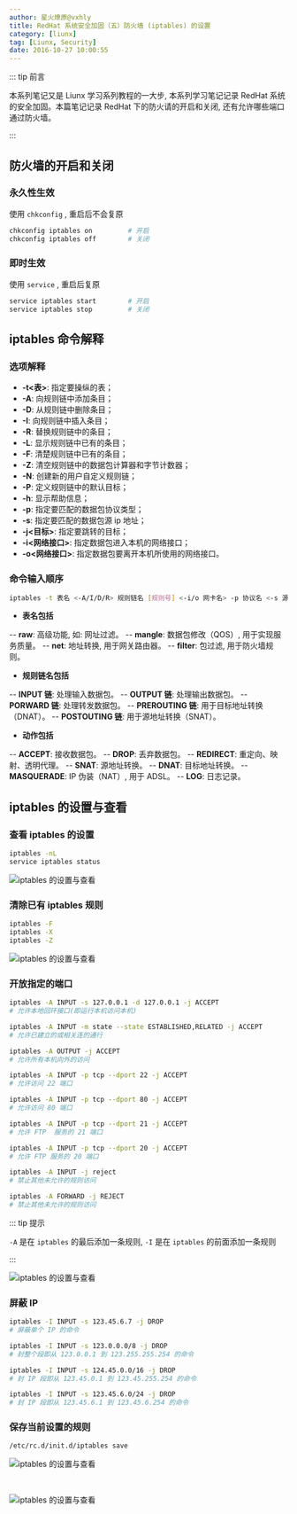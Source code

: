 ```yaml
---
author: 星火燎原@vxhly
title: RedHat 系统安全加固（五）防火墙 (iptables) 的设置
category: [liunx]
tag: [Liunx, Security]
date: 2016-10-27 10:00:55
---
```


::: tip 前言

本系列笔记又是 Liunx 学习系列教程的一大步, 本系列学习笔记记录 RedHat 系统的安全加固。本篇笔记记录 RedHat 下的防火请的开启和关闭, 还有允许哪些端口通过防火墙。

:::

<!-- more -->

## 防火墙的开启和关闭

### 永久性生效

使用 `chkconfig` , 重启后不会复原

```bash
chkconfig iptables on         # 开启
chkconfig iptables off        # 关闭
```

### 即时生效

使用 `service` , 重启后复原

```bash
service iptables start        # 开启
service iptables stop         # 关闭
```

## iptables 命令解释

### 选项解释

- **-t\<表>**: 指定要操纵的表；
- **-A**: 向规则链中添加条目；
- **-D**: 从规则链中删除条目；
- **-I**: 向规则链中插入条目；
- **-R**: 替换规则链中的条目；
- **-L**: 显示规则链中已有的条目；
- **-F**: 清楚规则链中已有的条目；
- **-Z**: 清空规则链中的数据包计算器和字节计数器；
- **-N**: 创建新的用户自定义规则链；
- **-P**: 定义规则链中的默认目标；
- **-h**: 显示帮助信息；
- **-p**: 指定要匹配的数据包协议类型；
- **-s**: 指定要匹配的数据包源 ip 地址；
- **-j\<目标>**: 指定要跳转的目标；
- **-i\<网络接口>**: 指定数据包进入本机的网络接口；
- **-o\<网络接口>**: 指定数据包要离开本机所使用的网络接口。

### 命令输入顺序

```bash
iptables -t 表名 <-A/I/D/R> 规则链名 [规则号] <-i/o 网卡名> -p 协议名 <-s 源IP/源子网> --sport 源端口 <-d 目标IP/目标子网> --dport 目标端口 -j 动作
```

- **表名包括**

-- **raw**: 高级功能, 如: 网址过滤。 -- **mangle**: 数据包修改（QOS）, 用于实现服务质量。 -- **net**: 地址转换, 用于网关路由器。 -- **filter**: 包过滤, 用于防火墙规则。

- **规则链名包括**

-- **INPUT 链**: 处理输入数据包。 -- **OUTPUT 链**: 处理输出数据包。 -- **PORWARD 链**: 处理转发数据包。 -- **PREROUTING 链**: 用于目标地址转换（DNAT）。 -- **POSTOUTING 链**: 用于源地址转换（SNAT）。

- **动作包括**

-- **ACCEPT**: 接收数据包。 -- **DROP**: 丢弃数据包。 -- **REDIRECT**: 重定向、映射、透明代理。 -- **SNAT**: 源地址转换。 -- **DNAT**: 目标地址转换。 -- **MASQUERADE**: IP 伪装（NAT）, 用于 ADSL。 -- **LOG**: 日志记录。

## iptables 的设置与查看

### 查看 iptables 的设置

```bash
iptables -nL
service iptables status
```

![iptables 的设置与查看](/assets/iptables-1.png)

### 清除已有 iptables 规则

```bash
iptables -F
iptables -X
iptables -Z
```

![iptables 的设置与查看](/assets/iptables-2.png)

### 开放指定的端口

```bash
iptables -A INPUT -s 127.0.0.1 -d 127.0.0.1 -j ACCEPT
# 允许本地回环接口(即运行本机访问本机)

iptables -A INPUT -m state --state ESTABLISHED,RELATED -j ACCEPT
# 允许已建立的或相关连的通行

iptables -A OUTPUT -j ACCEPT
# 允许所有本机向外的访问

iptables -A INPUT -p tcp --dport 22 -j ACCEPT
# 允许访问 22 端口

iptables -A INPUT -p tcp --dport 80 -j ACCEPT
# 允许访问 80 端口

iptables -A INPUT -p tcp --dport 21 -j ACCEPT
# 允许 FTP  服务的 21 端口

iptables -A INPUT -p tcp --dport 20 -j ACCEPT
# 允许 FTP 服务的 20 端口

iptables -A INPUT -j reject
# 禁止其他未允许的规则访问

iptables -A FORWARD -j REJECT
# 禁止其他未允许的规则访问
```

::: tip 提示

`-A` 是在 `iptables` 的最后添加一条规则, `-I` 是在 `iptables` 的前面添加一条规则

:::

![iptables 的设置与查看](/assets/iptables-3.png)

### 屏蔽 IP

```bash
iptables -I INPUT -s 123.45.6.7 -j DROP
# 屏蔽单个 IP 的命令

iptables -I INPUT -s 123.0.0.0/8 -j DROP
# 封整个段即从 123.0.0.1 到 123.255.255.254 的命令

iptables -I INPUT -s 124.45.0.0/16 -j DROP
# 封 IP 段即从 123.45.0.1 到 123.45.255.254 的命令

iptables -I INPUT -s 123.45.6.0/24 -j DROP
# 封 IP 段即从 123.45.6.1 到 123.45.6.254 的命令
```

### 保存当前设置的规则

```bash
/etc/rc.d/init.d/iptables save
```

![iptables 的设置与查看](/assets/iptables-4.png)

<br>

![iptables 的设置与查看](/assets/iptables-5.png)
